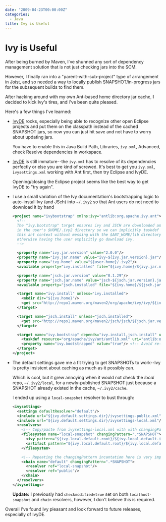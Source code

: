 ```yaml
---
date: "2009-04-23T00:00:00Z"
categories:
  - Java
title: Ivy is Useful
---
```


Ivy is Useful
=============

After being burned by Maven, I've shunned any sort of dependency management solution that is not just checking jars into the SCM.

However, I finally ran into a "parent-with-sub-project" type of arrangement in [Joist](http://joist.ws), and so needed a way to locally publish SNAPSHOT/in-progress jars for the subsequent builds to find them.

After hacking around with my own Ant-based home directory jar cache, I decided to kick Ivy's tires, and I've been quite pleased.

Here's a few things I've learned:

* [IvyDE](http://ant.apache.org/ivy/ivyde/) rocks, especially being able to recognize other open Eclipse projects and put them on the classpath instead of the cached SNAPSHOT jars, so now you can just hit save and not have to worry about updating jars.

  You have to enable this in Java Build Path, Libraries, `ivy.xml`, Advanced, check Resolve dependencies in workspace.

* [IvyDE](http://ant.apache.org/ivy/ivyde/) is still immature--the `ivy.xml` has to resolve of its dependencies perfectly or else you are kind of screwed. It's best to get you `ivy.xml`, `ivysettings.xml` working with Ant first, then try Eclipse and IvyDE.

  Opening/closing the Eclipse project seems like the best way to get IvyDE to "try again".

* I use a small variation of the Ivy documentation's bootstrapping logic to auto-install Ivy (and JSch) into `~/.ivy2` so that Ant users do not need to download it by hand

  ```xml
  <project name="ivybootstrap" xmlns:ivy="antlib:org.apache.ivy.ant">
    <!--
    The "ivy.bootstrap" target ensures ivy and JSCH are downloaded and installed
    in the user's $HOME/.ivy2 directory so we can implicitly taskdef them into
    this ant context without messing with the $ANT_HOME/lib directory or
    otherwise having the user explicitly go download ivy.
    -->

    <property name="ivy.jar.version" value="2.0.0"/>
    <property name="ivy.jar.name" value="ivy-${ivy.jar.version}.jar"/>
    <property name="ivy.home" value="${user.home}/.ivy2"/>
    <available property="ivy.installed" file="${ivy.home}/${ivy.jar.name}"/>

    <property name="jsch.jar.version" value="0.1.29"/>
    <property name="jsch.jar.name" value="jsch-${jsch.jar.version}.jar"/>
    <available property="jsch.installed" file="${ivy.home}/${jsch.jar.name}"/>

    <target name="ivy.install" unless="ivy.installed">
      <mkdir dir="${ivy.home}"/>
      <get src="http://repo1.maven.org/maven2/org/apache/ivy/ivy/${ivy.jar.version}/${ivy.jar.name}" dest="${ivy.home}/${ivy.jar.name}"/>
    </target>

    <target name="jsch.install" unless="jsch.installed">
      <get src="http://repo1.maven.org/maven2/jsch/jsch/${jsch.jar.version}/${jsch.jar.name}" dest="${ivy.home}/${jsch.jar.name}"/>
    </target>

    <target name="ivy.bootstrap" depends="ivy.install,jsch.install" unless="ivy.bootstrapped">
      <taskdef resource="org/apache/ivy/ant/antlib.xml" uri="antlib:org.apache.ivy.ant" classpath="${ivy.home}/${ivy.jar.name};${ivy.home}/${jsch.jar.name}"/>
      <property name="ivy.bootstrapped" value="true"/> <!-- Avoid re-bootstrapping because it causes classloader issues. -->
    </target>
  </project>
  ```

* The default settings gave me a fit trying to get SNAPSHOTs to work--Ivy is pretty insistent about caching as much as it possibly can.

  Which is cool, but it grew annoying when it would not check the *local* repo, `~/.ivy2/local`, for a newly-published SNAPSHOT just because a SNAPSHOT already existed in the cache, `~/.ivy2/cache`.

  I ended up using a `local-snapshot` resolver to bust through: 

  ```xml
  <ivysettings>
    <settings defaultResolver="default"/>
    <include url="${ivy.default.settings.dir}/ivysettings-public.xml"/>
    <include url="${ivy.default.settings.dir}/ivysettings-local.xml"/>
    <resolvers>
      <!-- Copy/paste from ivysettings-local.xml with with changingPattern to bust the cache for snapshots. -->
      <filesystem name="local-snapshot" changingPattern=".*SNAPSHOT">
        <ivy pattern="${ivy.local.default.root}/${ivy.local.default.ivy.pattern}" />
        <artifact pattern="${ivy.local.default.root}/${ivy.local.default.artifact.pattern}" />
      </filesystem>

      <!-- Repeating the changingPattern incantation here is very important. -->
      <chain name="default" changingPattern=".*SNAPSHOT">
        <resolver ref="local-snapshot"/>
        <resolver ref="public"/>
      </chain>
    </resolvers>
  </ivysettings>
  ```

  **Update:** I previously had `checkmodified=true` set on both `localhost-snapshot` and `chain` resolvers, however, I don't believe this is required.

Overall I've found Ivy pleasant and look forward to future releases, especially of IvyDE.

